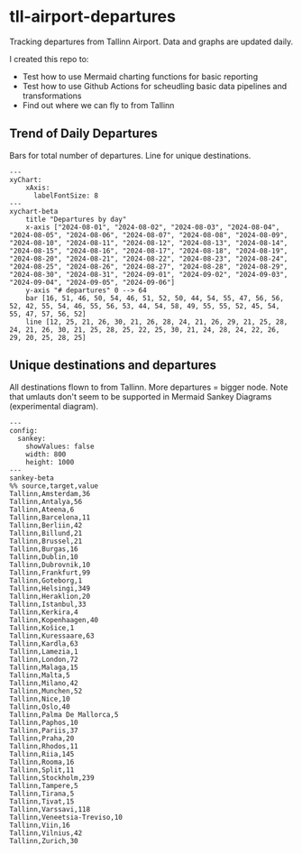 # tll-airport-departures

Tracking departures from Tallinn Airport. Data and graphs are updated daily.

I created this repo to:
- Test how to use Mermaid charting functions for basic reporting
- Test how to use Github Actions for scheudling basic data pipelines and transformations
- Find out where we can fly to from Tallinn

## Trend of Daily Departures

Bars for total number of departures. Line for unique destinations.

```mermaid
---
xyChart:
    xAxis:
      labelFontSize: 8
---
xychart-beta
    title "Departures by day"
    x-axis ["2024-08-01", "2024-08-02", "2024-08-03", "2024-08-04", "2024-08-05", "2024-08-06", "2024-08-07", "2024-08-08", "2024-08-09", "2024-08-10", "2024-08-11", "2024-08-12", "2024-08-13", "2024-08-14", "2024-08-15", "2024-08-16", "2024-08-17", "2024-08-18", "2024-08-19", "2024-08-20", "2024-08-21", "2024-08-22", "2024-08-23", "2024-08-24", "2024-08-25", "2024-08-26", "2024-08-27", "2024-08-28", "2024-08-29", "2024-08-30", "2024-08-31", "2024-09-01", "2024-09-02", "2024-09-03", "2024-09-04", "2024-09-05", "2024-09-06"]
    y-axis "# departures" 0 --> 64
    bar [16, 51, 46, 50, 54, 46, 51, 52, 50, 44, 54, 55, 47, 56, 56, 52, 42, 55, 54, 46, 55, 56, 53, 44, 54, 58, 49, 55, 55, 52, 45, 54, 55, 47, 57, 56, 52]
    line [12, 25, 21, 26, 30, 21, 26, 28, 24, 21, 26, 29, 21, 25, 28, 24, 21, 26, 30, 21, 25, 28, 25, 22, 25, 30, 21, 24, 28, 24, 22, 26, 29, 20, 25, 28, 25]
```


## Unique destinations and departures

All destinations flown to from Tallinn. More departures = bigger node.
Note that umlauts don't seem to be supported in Mermaid Sankey Diagrams (experimental diagram).

```mermaid
---
config:
  sankey:
    showValues: false
    width: 800
    height: 1000
---
sankey-beta
%% source,target,value
Tallinn,Amsterdam,36
Tallinn,Antalya,56
Tallinn,Ateena,6
Tallinn,Barcelona,11
Tallinn,Berliin,42
Tallinn,Billund,21
Tallinn,Brussel,21
Tallinn,Burgas,16
Tallinn,Dublin,10
Tallinn,Dubrovnik,10
Tallinn,Frankfurt,99
Tallinn,Goteborg,1
Tallinn,Helsingi,349
Tallinn,Heraklion,20
Tallinn,Istanbul,33
Tallinn,Kerkira,4
Tallinn,Kopenhaagen,40
Tallinn,Košice,1
Tallinn,Kuressaare,63
Tallinn,Kardla,63
Tallinn,Lamezia,1
Tallinn,London,72
Tallinn,Malaga,15
Tallinn,Malta,5
Tallinn,Milano,42
Tallinn,Munchen,52
Tallinn,Nice,10
Tallinn,Oslo,40
Tallinn,Palma De Mallorca,5
Tallinn,Paphos,10
Tallinn,Pariis,37
Tallinn,Praha,20
Tallinn,Rhodos,11
Tallinn,Riia,145
Tallinn,Rooma,16
Tallinn,Split,11
Tallinn,Stockholm,239
Tallinn,Tampere,5
Tallinn,Tirana,5
Tallinn,Tivat,15
Tallinn,Varssavi,118
Tallinn,Veneetsia-Treviso,10
Tallinn,Viin,16
Tallinn,Vilnius,42
Tallinn,Zurich,30


```

